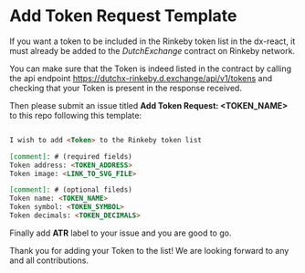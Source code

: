 # Add Token Request Template

If you want a token to be included in the Rinkeby token list in the dx-react, it must already be added to the *DutchExchange* contract on Rinkeby network.
 
You can make sure that the Token is indeed listed in the contract by calling the api endpoint https://dutchx-rinkeby.d.exchange/api/v1/tokens and checking that your Token is present in the response received.

Then please submit an issue titled **Add Token Request: <TOKEN_NAME>** to this repo following this template:

```md

I wish to add <Token> to the Rinkeby token list

[comment]: # (required fields)
Token address: <TOKEN_ADDRESS>
Token image: <LINK_TO_SVG_FILE>

[comment]: # (optional fileds)
Token name: <TOKEN_NAME>
Token symbol: <TOKEN_SYMBOL>
Token decimals: <TOKEN_DECIMALS>

```

Finally add **ATR** label to your issue and you are good to go.

Thank you for adding your Token to the list! We are looking forward to any and all contributions.
